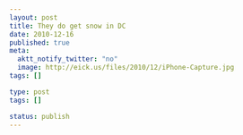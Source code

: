 ```yaml
---
layout: post
title: They do get snow in DC
date: 2010-12-16
published: true
meta:
  aktt_notify_twitter: "no"
  image: http://eick.us/files/2010/12/iPhone-Capture.jpg
tags: []

type: post
tags: []

status: publish
---
```


